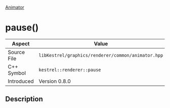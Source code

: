 [Animator](index)
# pause()
| Aspect | Value |
| --- | --- |
| Source File | `libKestrel/graphics/renderer/common/animator.hpp` |
| C++ Symbol | `kestrel::renderer::pause` |
| Introduced | Version 0.8.0 |
## Description

